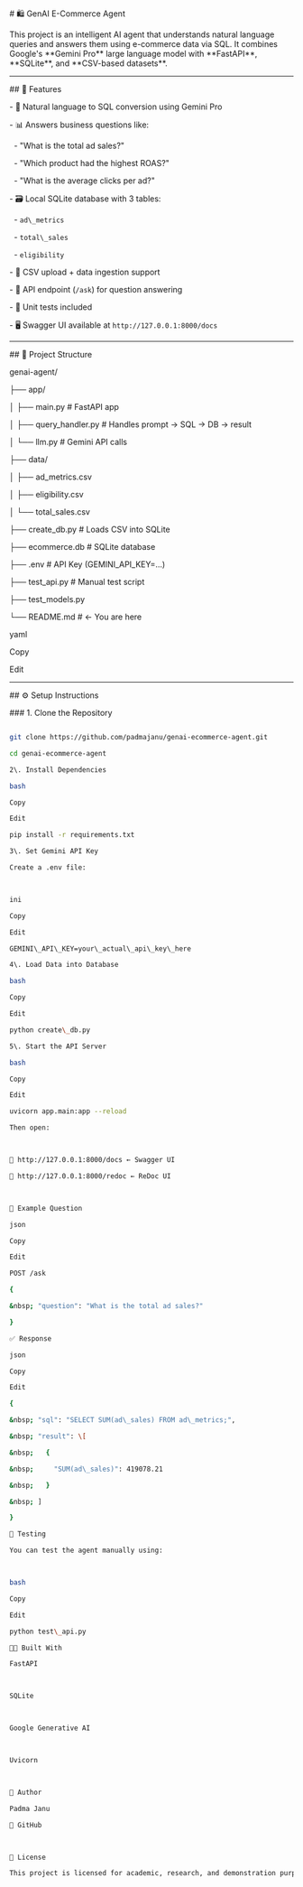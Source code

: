 \# 🛍️ GenAI E-Commerce Agent



This project is an intelligent AI agent that understands natural language queries and answers them using e-commerce data via SQL. It combines Google's \*\*Gemini Pro\*\* large language model with \*\*FastAPI\*\*, \*\*SQLite\*\*, and \*\*CSV-based datasets\*\*.



---



\## 🚀 Features



\- 🤖 Natural language to SQL conversion using Gemini Pro

\- 📊 Answers business questions like:

&nbsp; - "What is the total ad sales?"

&nbsp; - "Which product had the highest ROAS?"

&nbsp; - "What is the average clicks per ad?"

\- 🗃️ Local SQLite database with 3 tables:

&nbsp; - `ad\_metrics`

&nbsp; - `total\_sales`

&nbsp; - `eligibility`

\- 📂 CSV upload + data ingestion support

\- 🔌 API endpoint (`/ask`) for question answering

\- 🧪 Unit tests included

\- 🖥️ Swagger UI available at `http://127.0.0.1:8000/docs`



---



\## 📁 Project Structure



genai-agent/

├── app/

│ ├── main.py # FastAPI app

│ ├── query\_handler.py # Handles prompt → SQL → DB → result

│ └── llm.py # Gemini API calls

├── data/

│ ├── ad\_metrics.csv

│ ├── eligibility.csv

│ └── total\_sales.csv

├── create\_db.py # Loads CSV into SQLite

├── ecommerce.db # SQLite database

├── .env # API Key (GEMINI\_API\_KEY=...)

├── test\_api.py # Manual test script

├── test\_models.py

└── README.md # ← You are here



yaml

Copy

Edit



---



\## ⚙️ Setup Instructions



\### 1. Clone the Repository



```bash

git clone https://github.com/padmajanu/genai-ecommerce-agent.git

cd genai-ecommerce-agent

2\. Install Dependencies

bash

Copy

Edit

pip install -r requirements.txt

3\. Set Gemini API Key

Create a .env file:



ini

Copy

Edit

GEMINI\_API\_KEY=your\_actual\_api\_key\_here

4\. Load Data into Database

bash

Copy

Edit

python create\_db.py

5\. Start the API Server

bash

Copy

Edit

uvicorn app.main:app --reload

Then open:



📄 http://127.0.0.1:8000/docs ← Swagger UI

📘 http://127.0.0.1:8000/redoc ← ReDoc UI



📌 Example Question

json

Copy

Edit

POST /ask

{

&nbsp; "question": "What is the total ad sales?"

}

✅ Response

json

Copy

Edit

{

&nbsp; "sql": "SELECT SUM(ad\_sales) FROM ad\_metrics;",

&nbsp; "result": \[

&nbsp;   {

&nbsp;     "SUM(ad\_sales)": 419078.21

&nbsp;   }

&nbsp; ]

}

🧪 Testing

You can test the agent manually using:



bash

Copy

Edit

python test\_api.py

👩‍💻 Built With

FastAPI



SQLite



Google Generative AI



Uvicorn



🙌 Author

Padma Janu

🔗 GitHub



📃 License

This project is licensed for academic, research, and demonstration purposes.

